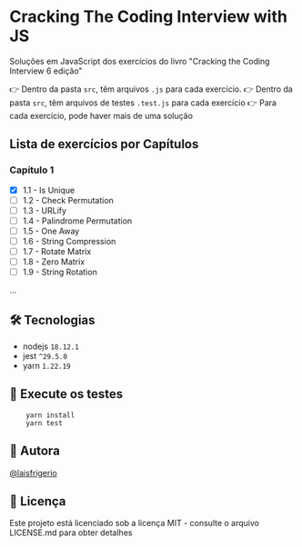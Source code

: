 # Cracking The Coding Interview with JS

Soluções em JavaScript dos exercícios do livro "Cracking the Coding Interview 6 edição"

👉 Dentro da pasta `src`, têm arquivos `.js` para cada exercício. 
👉 Dentro da pasta `src`, têm arquivos de testes `.test.js` para cada exercício
👉 Para cada exercício, pode haver mais de uma solução

## Lista de exercícios por Capítulos

### Capítulo 1
- [x] 1.1 - Is Unique
- [ ] 1.2 - Check Permutation
- [ ] 1.3 - URLify
- [ ] 1.4 - Palindrome Permutation
- [ ] 1.5 - One Away
- [ ] 1.6 - String Compression
- [ ] 1.7 - Rotate Matrix
- [ ] 1.8 - Zero Matrix
- [ ] 1.9 - String Rotation

...

## 🛠️ Tecnologias

- nodejs `18.12.1`
- jest `^29.5.0`
- yarn `1.22.19`

## :gem: Execute os testes

```
    yarn install
    yarn test
```

## :woman: Autora

[@laisfrigerio](https://instagram.com/laisfrigerio/)

## 📄 Licença

Este projeto está licenciado sob a licença MIT - consulte o arquivo LICENSE.md para obter detalhes
